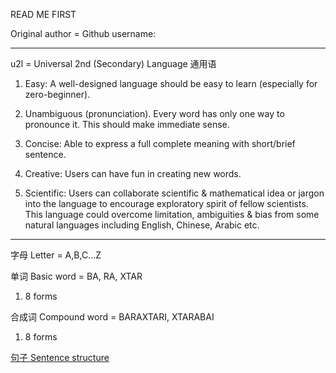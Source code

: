 READ ME FIRST

Original author = Github username:

---

u2l = Universal 2nd (Secondary) Language 通用语 

1. Easy: A well-designed language should be easy to learn (especially for zero-beginner).
  
2. Unambiguous (pronunciation). Every word has only one way to pronounce it. This should make immediate sense.
  
3. Concise: Able to express a full complete meaning with short/brief sentence.  
  
4. Creative: Users can have fun in creating new words.  
  
5. Scientific: Users can collaborate scientific & mathematical idea or jargon into the language to encourage exploratory spirit of fellow scientists. This language could overcome limitation, ambiguities & bias from some natural languages including English, Chinese, Arabic etc.
  

---

字母 Letter = A,B,C...Z

单词 Basic word = BA, RA, XTAR

1. 8 forms

合成词 Compound word = BARAXTARI, XTARABAI

1. 8 forms

[句子 Sentence structure](句子_Sentence_structure.md)
